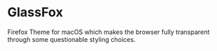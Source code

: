 # GlassFox
Firefox Theme for macOS which makes the browser fully transparent through some questionable styling choices.
